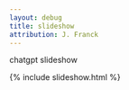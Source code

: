 ```yaml
---
layout: debug
title: slideshow
attribution: J. Franck
---
```


chatgpt slideshow

{% include slideshow.html %}
